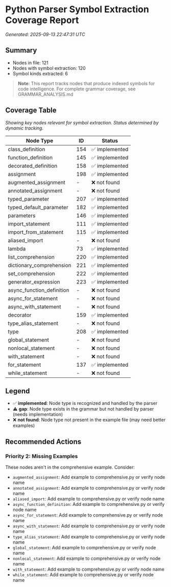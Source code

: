 # Python Parser Symbol Extraction Coverage Report

*Generated: 2025-09-13 22:47:31 UTC*

## Summary
- Nodes in file: 121
- Nodes with symbol extraction: 120
- Symbol kinds extracted: 6

> **Note**: This report tracks nodes that produce indexed symbols for code intelligence.
> For complete grammar coverage, see GRAMMAR_ANALYSIS.md

## Coverage Table

*Showing key nodes relevant for symbol extraction. Status determined by dynamic tracking.*

| Node Type | ID | Status |
|-----------|-----|--------|
| class_definition | 154 | ✅ implemented |
| function_definition | 145 | ✅ implemented |
| decorated_definition | 158 | ✅ implemented |
| assignment | 198 | ✅ implemented |
| augmented_assignment | - | ❌ not found |
| annotated_assignment | - | ❌ not found |
| typed_parameter | 207 | ✅ implemented |
| typed_default_parameter | 182 | ✅ implemented |
| parameters | 146 | ✅ implemented |
| import_statement | 111 | ✅ implemented |
| import_from_statement | 115 | ✅ implemented |
| aliased_import | - | ❌ not found |
| lambda | 73 | ✅ implemented |
| list_comprehension | 220 | ✅ implemented |
| dictionary_comprehension | 221 | ✅ implemented |
| set_comprehension | 222 | ✅ implemented |
| generator_expression | 223 | ✅ implemented |
| async_function_definition | - | ❌ not found |
| async_for_statement | - | ❌ not found |
| async_with_statement | - | ❌ not found |
| decorator | 159 | ✅ implemented |
| type_alias_statement | - | ❌ not found |
| type | 208 | ✅ implemented |
| global_statement | - | ❌ not found |
| nonlocal_statement | - | ❌ not found |
| with_statement | - | ❌ not found |
| for_statement | 137 | ✅ implemented |
| while_statement | - | ❌ not found |

## Legend

- ✅ **implemented**: Node type is recognized and handled by the parser
- ⚠️ **gap**: Node type exists in the grammar but not handled by parser (needs implementation)
- ❌ **not found**: Node type not present in the example file (may need better examples)

## Recommended Actions

### Priority 2: Missing Examples
These nodes aren't in the comprehensive example. Consider:

- `augmented_assignment`: Add example to comprehensive.py or verify node name
- `annotated_assignment`: Add example to comprehensive.py or verify node name
- `aliased_import`: Add example to comprehensive.py or verify node name
- `async_function_definition`: Add example to comprehensive.py or verify node name
- `async_for_statement`: Add example to comprehensive.py or verify node name
- `async_with_statement`: Add example to comprehensive.py or verify node name
- `type_alias_statement`: Add example to comprehensive.py or verify node name
- `global_statement`: Add example to comprehensive.py or verify node name
- `nonlocal_statement`: Add example to comprehensive.py or verify node name
- `with_statement`: Add example to comprehensive.py or verify node name
- `while_statement`: Add example to comprehensive.py or verify node name

